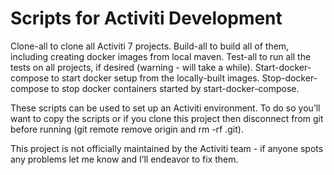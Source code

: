 # Scripts for Activiti Development

Clone-all to clone all Activiti 7 projects.
Build-all to build all of them, including creating docker images from local maven.
Test-all to run all the tests on all projects, if desired (warning - will take a while).
Start-docker-compose to start docker setup from the locally-built images.
Stop-docker-compose to stop docker containers started by start-docker-compose.

These scripts can be used to set up an Activiti environment. To do so you’ll want to copy the scripts or if you clone this project then disconnect from git before running (git remote remove origin and rm -rf .git). 

This project is not officially maintained by the Activiti team - if anyone spots any problems let me know and I’ll endeavor to fix them.